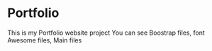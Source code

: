 # Portfolio
This is my Portfolio website project
You can see Boostrap files, font Awesome files, Main files
